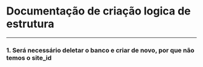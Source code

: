 # Documentação de criação logica de estrutura

***

### 1. Será necessário deletar o banco e criar de novo, por que não temos o site_id
